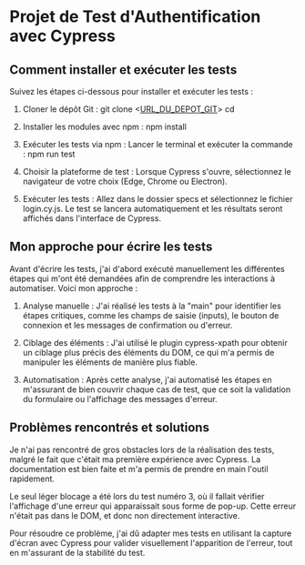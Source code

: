 # Projet de Test d'Authentification avec Cypress

## Comment installer et exécuter les tests

Suivez les étapes ci-dessous pour installer et exécuter les tests :

1. Cloner le dépôt Git :
  git clone <[URL_DU_DEPOT_GIT](https://github.com/sebastienlfv/login-test)>
  cd <login-test>

2. Installer les modules avec npm :
  npm install

3. Exécuter les tests via npm :
  Lancer le terminal et exécuter la commande :
    npm run test
    
4. Choisir la plateforme de test :
  Lorsque Cypress s'ouvre, sélectionnez le navigateur de votre choix (Edge, Chrome ou Electron).

5. Exécuter les tests :
  Allez dans le dossier specs et sélectionnez le fichier login.cy.js.
  Le test se lancera automatiquement et les résultats seront affichés dans l'interface de Cypress.

## Mon approche pour écrire les tests

Avant d'écrire les tests, j'ai d'abord exécuté manuellement les différentes étapes qui m'ont été demandées afin de comprendre les interactions à automatiser. Voici mon approche :

1. Analyse manuelle : J'ai réalisé les tests à la "main" pour identifier les étapes critiques, comme les champs de saisie (inputs), le bouton de connexion et les messages de confirmation ou d'erreur.

2. Ciblage des éléments : J'ai utilisé le plugin cypress-xpath pour obtenir un ciblage plus précis des éléments du DOM, ce qui m'a permis de manipuler les éléments de manière plus fiable.

3. Automatisation : Après cette analyse, j'ai automatisé les étapes en m'assurant de bien couvrir chaque cas de test, que ce soit la validation du formulaire ou l'affichage des messages d'erreur.

## Problèmes rencontrés et solutions

Je n'ai pas rencontré de gros obstacles lors de la réalisation des tests, malgré le fait que c'était ma première expérience avec Cypress. La documentation est bien faite et m'a permis de prendre en main l'outil rapidement.

Le seul léger blocage a été lors du test numéro 3, où il fallait vérifier l'affichage d'une erreur qui apparaissait sous forme de pop-up. Cette erreur n'était pas dans le DOM, et donc non directement interactive.

Pour résoudre ce problème, j'ai dû adapter mes tests en utilisant la capture d'écran avec Cypress pour valider visuellement l'apparition de l'erreur, tout en m'assurant de la stabilité du test.
